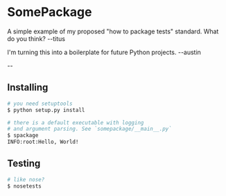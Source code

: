 # SomePackage

A simple example of my proposed "how to package tests" standard.  What do
you think? --titus

I'm turning this into a boilerplate for future Python projects. --austin

--

## Installing

```sh
# you need setuptools
$ python setup.py install

# there is a default executable with logging
# and argument parsing. See `somepackage/__main__.py`
$ spackage
INFO:root:Hello, World!
```

## Testing

```sh
# like nose?
$ nosetests
```
